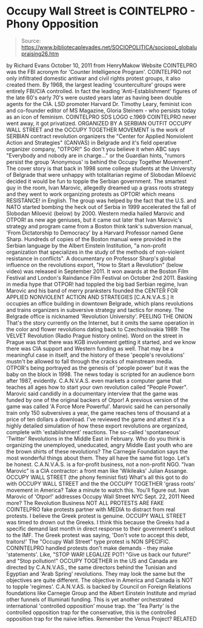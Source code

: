 # Occupy Wall Street is COINTELPRO - Phony Opposition

> Source: https://www.bibliotecapleyades.net/SOCIOPOLITICA/sociopol_globalupraising26.htm

by Richard Evans
October 10, 2011
from
HenryMakow Website
COINTELPRO was the FBI acronym for 'Counter
Intelligence Program'.
COINTELPRO not only infiltrated domestic antiwar
and civil rights protest groups, it also created them. By 1968, the largest
leading 'counterculture' groups were entirely FBI/CIA controlled.
In fact the leading 'Anti-Establishment' figures of the late 60's early 70's
were ousted years later as having been double agents for
the CIA.
LSD promoter Harvard Dr. Timothy Leary, feminist
icon and co-founder editor of MS Magazine, Gloria Steinem - who persists
today as an icon of feminism.
COINTELPRO SDS LOGO c.1969
COINTELPRO never went away, it got privatized.
ORGANIZED BY A SERBIAN
OUTFIT
OCCUPY WALL STREET and the OCCUPY TOGETHER MOVEMENT is the work of SERBIAN
contract revolution organizers the "Center for Applied Nonviolent Action and
Strategies" (CANVAS) in Belgrade and it's field operative organizer
company, "OTPOR!"
So don't you believe it when ABC says "Everybody and nobody are in
charge..." or the Guardian hints, "rumors persist the group 'Anonymous' is
behind the Occupy Together Movement".
The cover story is that back in 1998 some
college students at the University of Belgrade that were unhappy with
totalitarian regime of Slobodan Miloević decided it would be fun to topple
the Serbian government.
The smartest guy in the room, Ivan Marovic,
allegedly dreamed up a grass roots strategy and they went to work organizing
protests as OPTOR! which means RESISTANCE! in English.
The group was helped by the fact that the U.S. and NATO started bombing the
heck out of Serbia in 1999 accelerated the fall of Slobodan Miloević (below) by 2000.
Western media hailed Marovic and OTPOR! as new age geniuses,
but it came out later that Ivan Marovic's strategy and program came from a
Boston think tank's subversion manual, 'From Dictatorship to Democracy' by a
Harvard Professor named Gene Sharp.
Hundreds of copies of the Boston manual were provided in the Serbian
language by the Albert Einstein Institution,
"a non-profit organization
that specializes in the study of the methods of non-violent resistance in
conflicts".
A documentary on Professor Sharp's global
influence on the revolutions export, "How to Start a Revolution"
(below video) was
released in September 2011.
It won awards at the Boston Film Festival and
London's Raindance Film Festival on October 2nd 2011.
Basking in media hype that OTPOR! had toppled
the big bad Serbian regime, Ivan Marovic and his band of merry pranksters
founded the CENTER FOR APPLIED NONVIOLENT ACTION AND STRATEGIES [C.A.N.V.A.S.]
It occupies an office building in downtown
Belgrade, which plans revolutions and trains organizers in subversive
strategy and tactics for money. The Belgrade office is nicknamed 'Revolution
University'.
PEELING THE ONION
That's the story currently on the Internet, but it omits
the same operation in the color and flower revolutions dating back to
Czechoslovakia 1989: The VELVET Revolution (Radio Prague history online).
Word on the street in Prague was that there was KGB involvement getting it
started, and we know there was CIA support and Western funding as well.
That
may be a meaningful case in itself, and the history of these 'people's
revolutions' mustn't be allowed to fall through the cracks of mainstream
media. OTPOR's being portrayed as the genesis of 'people power' but it was
the baby on the block in 1998.
The news today is scripted for an audience
born after 1987, evidently.
C.A.N.V.A.S. even markets a computer game that teaches all ages how to start
your own revolution called "People Power". Marovic said candidly in a
documentary interview that the game was funded by one of the original
backers of Otpor! A previous version of the game was called 'A Force More
Powerful'.
Marovic said he can personally train only 150 subversives a year, the game
reaches tens of thousand at a price of ten dollars a download. I've reviewed
the game and attest it's a highly detailed simulation of how these export
revolutions are organized, complete with 'establishment' reactions.
The so-called 'spontaneous' 'Twitter' Revolutions in the Middle East in
February. Who do you think is organizing the unemployed, uneducated, angry
Middle East youth who are the brown shirts of these revolutions?
The
Carnegie Foundation says the most wonderful things about them.
They all have the
same fist logo.
Let's be honest. C.A.N.V.A.S. is a for-profit business, not a non-profit
NGO.
"Ivan Marovic" is a CIA contractor: a front man like 'Wikileaks' Julian
Assange.
OCCUPY WALL STREET
(the phony feminist fist)
What's all this got to do with OCCUPY WALL STREET and the the OCCUPY
TOGETHER 'grass roots' movement in America?
Take a minute to watch this. You'll figure out.
Ivan Marovic of 'Otpor!'
addresses Occupy Wall Street NYC Sept. 22, 2011
Need more?
The Revolution Business
NOT ALL PROTESTS ARE
FAKE
COINTELPRO fake protests partner with MEDIA to distract from real protests.
I believe the Greek protest is genuine. OCCUPY WALL STREET was timed to
drown out the Greeks.
I think this because the Greeks had a specific demand last month in direct
response to their government's sellout to the IMF.
The Greek protest was
saying,
'Don't vote to accept this debt, traitors!'
The "Occupy Wall Street"
type protest is NON SPECIFIC.
CONINTELPRO handled protests don't make demands - they make 'statements'.
Like, "STOP WAR! LEGALIZE POT! "Give us back our future!" and "Stop
pollution!"
OCCUPY TOGETHER in the US and Canada are directed by
C.A.N.V.AS., the same
directors behind the Tunisian and Egyptian and 'Arab Spring' revolutions.
They may look the same but the objectives are quite different. The objective
in America and Canada is NOT to topple 'regimes'.
C.A.N.V.AS. is backed by
Council on Foreign Relations foundations like Carnegie Group and the Albert
Einstein Institute and myriad other funnels of Illuminati funding.
This is yet another orchestrated international 'controlled opposition'
mouse trap. the 'Tea Party' is the controlled opposition trap for the conservative, this is the controlled opposition trap for the naive lefties.
Remember the
Venus Project?
RELATED
